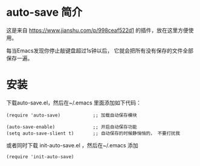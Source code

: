 # auto-save 简介
这是来自 https://www.jianshu.com/p/998ceaf522d1 的插件，放在这里方便使用。

每当Emacs发现你停止敲键盘超过1s钟以后， 它就会把所有没有保存的文件全部保存一遍。
# 安装
下载auto-save.el，然后在~/.emacs 里面添加如下代码：
```
(require 'auto-save)            ;; 加载自动保存模块

(auto-save-enable)              ;; 开启自动保存功能
(setq auto-save-slient t)       ;; 自动保存的时候静悄悄的， 不要打扰我
```
或者同时下载 init-auto-save.el ，然后在~/.emacs 添加
```
(require 'init-auto-save)
```

